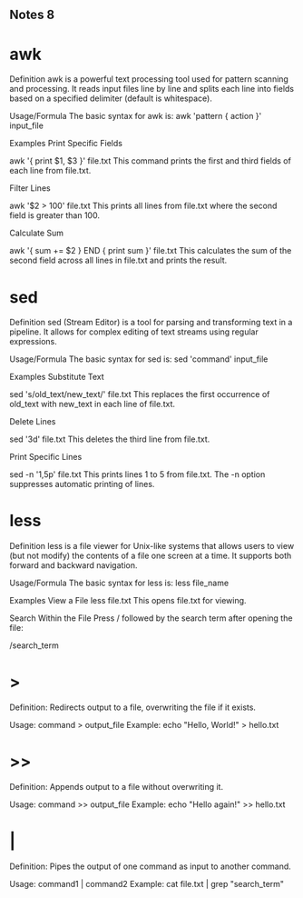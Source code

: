 ## Notes 8
# awk
Definition
awk is a powerful text processing tool used for pattern scanning and processing. It reads input files line by line and splits each line into fields based on a specified delimiter (default is whitespace).

Usage/Formula
The basic syntax for awk is:
awk 'pattern { action }' input_file

Examples
Print Specific Fields

awk '{ print $1, $3 }' file.txt
This command prints the first and third fields of each line from file.txt.

Filter Lines

awk '$2 > 100' file.txt
This prints all lines from file.txt where the second field is greater than 100.

Calculate Sum

awk '{ sum += $2 } END { print sum }' file.txt
This calculates the sum of the second field across all lines in file.txt and prints the result.

# sed
Definition
sed (Stream Editor) is a tool for parsing and transforming text in a pipeline. It allows for complex editing of text streams using regular expressions.

Usage/Formula
The basic syntax for sed is:
sed 'command' input_file

Examples
Substitute Text

sed 's/old_text/new_text/' file.txt
This replaces the first occurrence of old_text with new_text in each line of file.txt.

Delete Lines

sed '3d' file.txt
This deletes the third line from file.txt.

Print Specific Lines

sed -n '1,5p' file.txt
This prints lines 1 to 5 from file.txt. The -n option suppresses automatic printing of lines.

# less
Definition
less is a file viewer for Unix-like systems that allows users to view (but not modify) the contents of a file one screen at a time. It supports both forward and backward navigation.

Usage/Formula
The basic syntax for less is:
less file_name

Examples
View a File
less file.txt
This opens file.txt for viewing.

Search Within the File Press / followed by the search term after opening the file:

/search_term

# >
Definition: Redirects output to a file, overwriting the file if it exists.

Usage:
command > output_file
Example:
echo "Hello, World!" > hello.txt

# >>
Definition: Appends output to a file without overwriting it.

Usage:
command >> output_file
Example:
echo "Hello again!" >> hello.txt


# |
Definition: Pipes the output of one command as input to another command.

Usage:
command1 | command2
Example:
cat file.txt | grep "search_term"